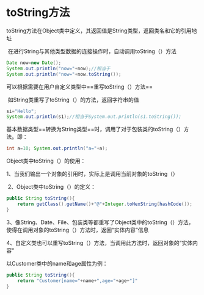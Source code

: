 # toString方法
toString方法在Object类中定义，其返回值是String类型，返回类名和它的引用地址

​	在进行String与其他类型数据的连接操作时，自动调用toString（）方法

```java
Date now=new Date();
System.out.println("now="+now);//相当于
System.out.println("now="+now.toString());
```
可以根据需要在用户自定义类型中==重写toString（）方法==

​	如String类重写了toString（）的方法，返回字符串的值

```java
si="Hello";
System.out.println(s1);//相当于System.out.println(s1.toString());
```
基本数据类型==转换为String类型==时，调用了对于包装类的toString（）方法。即：

```java
int a=10; System.out.println("a="+a);
```
Object类中toString（）的使用：

​	1、当我们输出一个对象的引用时，实际上是调用当前对象的toString（）

​	2、Object类中toString（）的定义：

```java
public String toString(){
    return getClass().getName()+"@"+Integer.toHexString(hashCode());
}
```
​	3、像String、Date、File、包装类等都重写了Object类中的toString（）方法，使得在调用对象的toString（）方法时，返回“实体内容”信息

​	4、自定义类也可以重写toString（）方法，当调用此方法时，返回对象的“实体内容”

以Customer类中的name和age属性为例：

```java
public String toString(){
    return "Customer[name="+name+",age="+age+"]"
}
```
